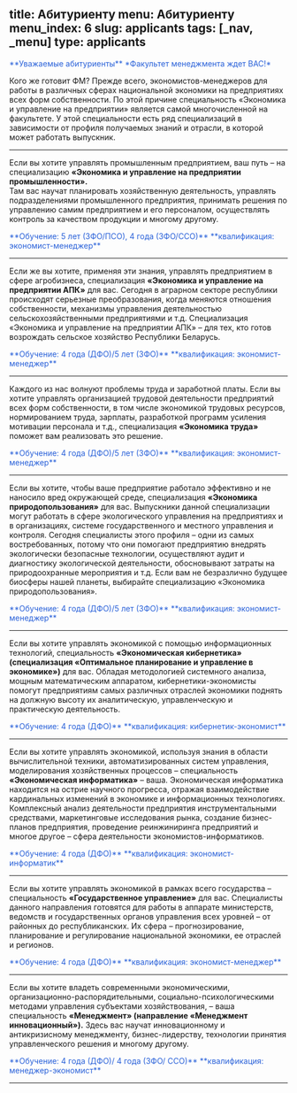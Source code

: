 title: Абитуриенту
menu: Абитуриенту
menu_index: 6
slug: applicants
tags: [_nav, _menu]
type: applicants
---

<font color="#2860d9">
**Уважаемые абитуриенты**   
*Факультет менеджмента ждет ВАС!*
</font>


Кого же готовит ФМ? Прежде всего, экономистов-менеджеров для работы в различных сферах национальной экономики на предприятиях всех форм собственности. По этой причине специальность «Экономика и управление на предприятии» является самой многочисленной на факультете. У этой специальности есть ряд специализаций в зависимости от профиля получаемых знаний и отрасли, в которой может работать выпускник.


----------------------------------------

Если вы хотите управлять промышленным предприятием, ваш путь – на специализацию
**«Экономика и управление на предприятии промышленности».**      
Там вас научат планировать хозяйственную деятельность, управлять подразделениями промышленного предприятия, принимать решения по управлению самим предприятием и его персоналом, осуществлять контроль за качеством продукции и многому другому.

<font color="#2860d9">
**Обучение:  5 лет (ЗФО/ПСО), 4 года (ЗФО/ССО)**
**квалификация: экономист-менеджер**
</font>

----------------------------------------

Если же вы хотите, применяя эти знания, управлять предприятием в сфере агробизнеса, специализация
**«Экономика и управление на предприятии АПК»**
для вас. Сегодня в аграрном секторе республики происходят серьезные преобразования, когда меняются отношения собственности, механизмы управления деятельностью сельскохозяйственными предприятиями и т.д. Специализация «Экономика и управление на предприятии АПК» – для тех, кто готов возрождать сельское хозяйство Республики Беларусь.

<font color="#2860d9">
**Обучение: 4 года (ДФО)/5 лет (ЗФО)**
**квалификация: экономист-менеджер**
</font>

----------------------------------------


Каждого из нас волнуют проблемы труда и заработной платы. Если вы хотите управлять организацией трудовой деятельности предприятий всех форм собственности, в том числе экономикой трудовых ресурсов, нормированием труда, зарплаты, разработкой программ усиления мотивации персонала и т.д., специализация
**«Экономика труда»**
поможет вам реализовать это решение.

<font color="#2860d9">
**Обучение: 4 года (ДФО)/5 лет (ЗФО)**
**квалификация: экономист-менеджер**
</font>

----------------------------------------

Если вы хотите, чтобы ваше предприятие работало эффективно и не наносило вред окружающей среде, специализация
**«Экономика природопользования»**
для вас. Выпускники данной специализации могут работать в сфере экологического управления на предприятиях и в организациях, системе государственного и местного управления и контроля. Сегодня специалисты этого профиля – одни из самых востребованных, потому что они помогают предприятию внедрять экологически безопасные технологии, осуществляют аудит и диагностику экологической деятельности, обосновывают затраты на природоохранные мероприятия и т.д. Если вам не безразлично будущее биосферы нашей планеты, выбирайте специализацию «Экономика природопользования».

<font color="#2860d9">
**Обучение: 4 года (ДФО)/5 лет (ЗФО)**
**квалификация: экономист-менеджер**
</font>

----------------------------------------

Если вы хотите управлять экономикой с помощью информационных технологий, специальность
**«Экономическая кибернетика» (специализация «Оптимальное планирование и управление в экономике»)**
для вас. Обладая методологией системного анализа, мощным математическим аппаратом, кибернетики-экономисты помогут предприятиям самых различных отраслей экономики поднять на должную высоту их аналитическую, управленческую и практическую деятельность.

<font color="#2860d9">
**Обучение: 4 года (ДФО)**
**квалификация: кибернетик-экономист**
</font>

----------------------------------------

Если вы хотите управлять экономикой, используя знания в области вычислительной техники, автоматизированных систем управления, моделирования хозяйственных процессов – специальность
**«Экономическая информатика»**
– ваша. Экономическая информатика находится на острие научного прогресса, отражая взаимодействие кардинальных изменений в экономике и информационных технологиях. Комплексный анализ деятельности предприятия инструментальными средствами, маркетинговые исследования рынка, создание бизнес-планов предприятия, проведение реинжиниринга предприятий и многое другое – сфера деятельности экономистов-информатиков.

<font color="#2860d9">
**Обучение: 4 года (ДФО)**
**квалификация: экономист-информатик**
</font>

----------------------------------------

Если вы хотите управлять экономикой в рамках всего государства – специальность
**«Государственное управление»**
для вас. Специалисты данного направления готовятся для работы в аппарате министерств, ведомств и государственных органов управления всех уровней – от районных до республиканских. Их сфера – прогнозирование, планирование и регулирование национальной экономики, ее отраслей и регионов.

<font color="#2860d9">
**Обучение: 4 года (ДФО)**
**квалификация: экономист-менеджер**
</font>

----------------------------------------

Если вы хотите владеть современными экономическими, организационно-распорядительными, социально-психологическими методами управления субъектами хозяйствования, – ваша специальность
**«Менеджмент» (направление «Менеджмент инновационный»).**
Здесь вас научат инновационному и антикризисному менеджменту, бизнес-лидерству, технологии принятия управленческого решения и многому другому.

<font color="#2860d9">
**Обучение: 4 года (ДФО)/ 4 года (ЗФО/ ССО)**
**квалификация: менеджер-экономист**
</font>

----------------------------------------


